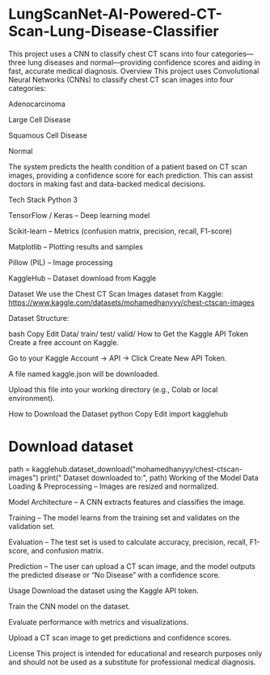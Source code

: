 # LungScanNet-AI-Powered-CT-Scan-Lung-Disease-Classifier
This project uses a CNN to classify chest CT scans into four categories—three lung diseases and normal—providing confidence scores and aiding in fast, accurate medical diagnosis.
Overview
This project uses Convolutional Neural Networks (CNNs) to classify chest CT scan images into four categories:

Adenocarcinoma

Large Cell Disease

Squamous Cell Disease

Normal

The system predicts the health condition of a patient based on CT scan images, providing a confidence score for each prediction. This can assist doctors in making fast and data-backed medical decisions.

Tech Stack
Python 3

TensorFlow / Keras – Deep learning model

Scikit-learn – Metrics (confusion matrix, precision, recall, F1-score)

Matplotlib – Plotting results and samples

Pillow (PIL) – Image processing

KaggleHub – Dataset download from Kaggle

Dataset
We use the Chest CT Scan Images dataset from Kaggle:
https://www.kaggle.com/datasets/mohamedhanyyy/chest-ctscan-images

Dataset Structure:

bash
Copy
Edit
Data/
    train/
    test/
    valid/
How to Get the Kaggle API Token
Create a free account on Kaggle.

Go to your Kaggle Account → API → Click Create New API Token.

A file named kaggle.json will be downloaded.

Upload this file into your working directory (e.g., Colab or local environment).

How to Download the Dataset
python
Copy
Edit
import kagglehub

# Download dataset
path = kagglehub.dataset_download("mohamedhanyyy/chest-ctscan-images")
print(" Dataset downloaded to:", path)
Working of the Model
Data Loading & Preprocessing – Images are resized and normalized.

Model Architecture – A CNN extracts features and classifies the image.

Training – The model learns from the training set and validates on the validation set.

Evaluation – The test set is used to calculate accuracy, precision, recall, F1-score, and confusion matrix.

Prediction – The user can upload a CT scan image, and the model outputs the predicted disease or “No Disease” with a confidence score.

Usage
Download the dataset using the Kaggle API token.

Train the CNN model on the dataset.

Evaluate performance with metrics and visualizations.

Upload a CT scan image to get predictions and confidence scores.

License
This project is intended for educational and research purposes only and should not be used as a substitute for professional medical diagnosis.

